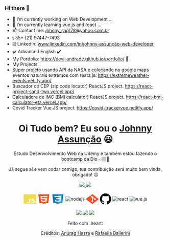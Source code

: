 ### Hi there 👋

- 🔭 I’m currently working on Web Development ...
- 🌱 I’m currently learning vue.js and react ...
- 📫 Contact me: johnny_sap178@yahoo.com.br 
- 📞 55+ (21) 97447-7493
- ☑️ LinkedIn: www.linkedin.com/in/johnny-assunção-web-developer
- ✔️ Advanced English ✔️
- My Portfolio: https://devj-andrade.github.io/portfolio/ 🚀
- My Projects:
- Super projeto usando API da NASA e colocando no google maps eventos naturais extremos com react.js: https://extremeweather-events.netlify.app/
- Buscador de CEP (zip code locator) ReactJS project. https://react-project-sand-two.vercel.app/
- Calculadora de IMC (BMI calculator) ReactJS project. https://react-bmi-calculator-eta.vercel.app/
- Covid Tracker Vue.JS project. https://covid-trackervue.netlify.app/

<div>
  <h1 align="center">Oi Tudo bem? Eu sou o <a href="https://www.linkedin.com/in/johnny-assun%C3%A7%C3%A3o-web-developer/">Johnny Assunção<i></i></a> 😃️</h1>
  <p align="center">Estudo Desenvolvimento Web na Udemy e também estou fazendo o bootcamp da Dio 👉🏽️🚀</span>
  <!-- <a align="rigth"  href="https://www.youtube.com/channel/UCViaNBT0SIeiVnZSEEtIfjw?sub_confirmation=1" target="_blank">
    <img width="10%" align="center" valign="middle" src="https://img.shields.io/youtube/channel/subscribers/UCViaNBT0SIeiVnZSEEtIfjw?label=iCode&style=social  " target="_blank" /> -->
  </a><br>
  <p align="center">Já segue aí e vem codar comigo, tua contribuição será muito bem vinda, obrigado! 😉️</h2>
</div>


<!-- <h1 align="center"> 
  Trybe
</h1>

<p align="center"><i>"A Trybe é uma escola do futuro para qualquer pessoa que deseja construir uma carreira de sucesso em tecnologia. Como estudante a pessoa ainda tem a opção de pagar os estudos apenas quando estiver formada e com um bom trabalho."</i></p> -->

<div align="center">
  <a href="https://github.com/DevJ-Andrade">
    <img height="150em" src="https://github-readme-stats.vercel.app/api?username=DevJ-Andrade&count_private=true&include_all_commits=true&show_icons=true&theme=dracula&hide_border=false&show_owner=true"/>
    <img height="150em" src="https://github-readme-stats.vercel.app/api/top-langs/?username=DevJ-Andrade&theme=dracula&hide_border=false&&layout=compact"/>
  </a>
</div>

<div align="center" valign="top"><br>
  
  <img align="center" alt="Js" height="30" width="40" src="https://raw.githubusercontent.com/devicons/devicon/master/icons/javascript/javascript-plain.svg">
  <img align="center" alt="HTML" height="30" width="40" src="https://raw.githubusercontent.com/devicons/devicon/master/icons/html5/html5-original.svg">
  <img align="center" alt="CSS" height="30" width="40" src="https://raw.githubusercontent.com/devicons/devicon/master/icons/css3/css3-original.svg">
  <img align="center" alt="nodejs" height="30" width="40" src="https://cdn.worldvectorlogo.com/logos/nodejs-icon.svg">
  <img align="center" alt="git" height="30" width="40" src="https://raw.githubusercontent.com/devicons/devicon/master/icons/git/git-original.svg">
  <img align="center" alt="github" height="35" width="35" src="https://github.com/DevJ-Andrade/DevJ-Andrade/blob/main/assets/25231.png">
  <img align="center" alt="react" height="35" width="35" src="https://cdn.iconscout.com/icon/free/png-256/react-1-282599.png">
  <img align="center" alt="vue.js" height="35" width="35" src="https://cdn.iconscout.com/icon/free/png-256/vuejs-1521498-1288240.png">


  
  
 
</div><br>

<div align="center">
<!--  <a href="https://www.youtube.com/channel/UCViaNBT0SIeiVnZSEEtIfjw?sub_confirmation=1" target="_blank"><img src="https://img.shields.io/badge/YouTube-FF0000?style=for-the-badge&logo=youtube&logoColor=white" target="_blank"></a> -->
  <a href="https://www.instagram.com/pkjohn._/" target="_blank"><img src="https://img.shields.io/badge/-Instagram-%23E4405F?style=for-the-badge&logo=instagram&logoColor=white" target="_blank"></a>
  <!-- <a href="https://www.facebook.com/1assuncao.johnny/" target="_blank"><img src="https://img.shields.io/badge/Facebook-1877F2?style=for-the-badge&logo=facebook&logoColor=white" target="_blank"></a>  -->
  <a href="https://www.linkedin.com/in/johnny-assun%C3%A7%C3%A3o-web-developer/" target="_blank"><img src="https://img.shields.io/badge/-LinkedIn-%230077B5?style=for-the-badge&logo=linkedin&logoColor=white" target="_blank"></a> 
  <a href="mailto:johnny16mdt@gmail.com"><img src="https://img.shields.io/badge/-Gmail-%23333?style=for-the-badge&logo=gmail&logoColor=white" target="_blank"></a>
</div>

<div align="center">
  <p>Feito com :heart: </p>
  <p>Créditos: <a href="https://github.com/anuraghazra/github-readme-stats">Anurag Hazra</a> e <a href="https://github.com/rafaballerini">Rafaella Ballerini</a></p>
</div>

